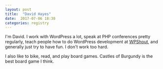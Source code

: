 ```yaml
---
layout: post
title:  "David Hayes"
date:  2017-07-06 18:30
categories: registry
---
```


I'm David. I work with WordPress a lot, speak at PHP conferences pretty regularly, 
teach people how to do WordPress development at [WPShout](https://wpshout.com/),
and generally just try to have fun. I don't work too hard.

I also like to bike, read, and play board games. Castles of Burgundy is the best board game I think.
